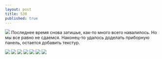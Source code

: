 ```yaml
---
layout: post
title: S30
published: true
---
```





<a href="{{site.baseurl}}/images/news/2020-06-11/1.jpg" target="_blank">![]({{site.baseurl}}/images/news/2020-06-11/1.jpg)</a>
Последнее время снова затишье, как-то много всего навалилось. Но мы все равно не сдаемся. Наконец-то удалось доделать приборную панель, остается добавить текстур.

<a href="{{site.baseurl}}/images/news/2020-06-11/2.jpg" target="_blank">![]({{site.baseurl}}/images/news/2020-06-11/2.jpg)</a>
<a href="{{site.baseurl}}/images/news/2020-06-11/3.jpg" target="_blank">![]({{site.baseurl}}/images/news/2020-06-11/3.jpg)</a>
<a href="{{site.baseurl}}/images/news/2020-06-11/4.jpg" target="_blank">![]({{site.baseurl}}/images/news/2020-06-11/4.jpg)</a>
<a href="{{site.baseurl}}/images/news/2020-06-11/5.jpg" target="_blank">![]({{site.baseurl}}/images/news/2020-06-11/5.jpg)</a>
<a href="{{site.baseurl}}/images/news/2020-06-11/6.jpg" target="_blank">![]({{site.baseurl}}/images/news/2020-06-11/6.jpg)</a>
<a href="{{site.baseurl}}/images/news/2020-06-11/7.jpg" target="_blank">![]({{site.baseurl}}/images/news/2020-06-11/7.jpg)</a>
<a href="{{site.baseurl}}/images/news/2020-06-11/8.jpg" target="_blank">![]({{site.baseurl}}/images/news/2020-06-11/8.jpg)</a>


